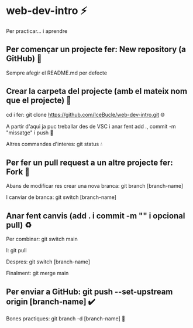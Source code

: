 # web-dev-intro :zap:

Per practicar... i aprendre

## Per començar un projecte fer: New repository (a GitHub) :pushpin:

Sempre afegir el README.md per defecte

## Crear la carpeta del projecte (amb el mateix nom que el projecte) :open_file_folder:

cd i fer: git clone https://github.com/IceBucle/web-dev-intro.git :globe_with_meridians:

A partir d'aqui ja puc treballar des de VSC i anar fent add ., commit -m "missatge" i push :penguin:

Altres commandes d'interes: git status	:droplet:

## Per fer un pull request a un altre projecte fer: Fork :trident:

Abans de modificar res crear una nova branca: git branch [branch-name]

I canviar de branca: git switch [branch-name]

## Anar fent canvis (add . i commit -m "" i opcional pull) :recycle:

Per combinar: git switch main 

I: git pull

Despres: git switch [branch-name]

Finalment: git merge main 

## Per enviar a GitHub: git push --set-upstream origin [branch-name] :heavy_check_mark:

Bones practiques: git branch -d [branch-name] :compass:
